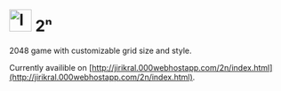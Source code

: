 # <img src="http://jirikral.000webhostapp.com/2n/favicon.png" alt="logo" height="40px"/> 2ⁿ
2048 game with customizable grid size and style.

Currently availible on [http://jirikral.000webhostapp.com/2n/index.html](http://jirikral.000webhostapp.com/2n/index.html).

